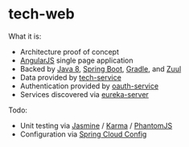 # tech-web

What it is:
- Architecture proof of concept
- [AngularJS](https://angularjs.org/) single page application
- Backed by [Java 8](http://www.oracle.com/technetwork/java/javase/overview/java8-2100321.html), [Spring Boot](http://projects.spring.io/spring-boot/), [Gradle](https://gradle.org/), and [Zuul](https://github.com/Netflix/zuul/wiki)
- Data provided by [tech-service](https://github.com/shaunnbarron/tech-service)
- Authentication provided by [oauth-service](https://github.com/shaunnbarron/oauth-service)
- Services discovered via [eureka-server](https://github.com/shaunnbarron/eureka-server)

Todo:
- Unit testing via [Jasmine](http://jasmine.github.io/) / [Karma](http://karma-runner.github.io/0.12/index.html) / [PhantomJS](http://phantomjs.org/)
- Configuration via [Spring Cloud Config](http://cloud.spring.io/spring-cloud-config/)





